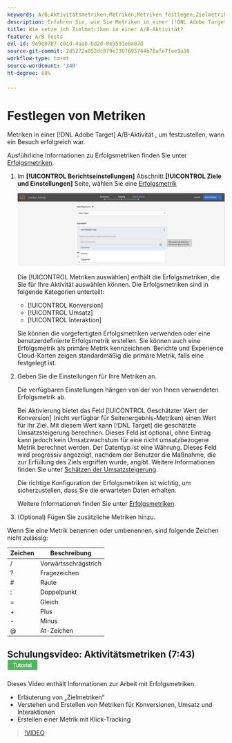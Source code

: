 ```yaml
---
keywords: A/B;Aktivitätsmetriken;Metriken;Metriken festlegen;Zielmetrik;Aktivitätseinstellungen;Erfolgsmetrik;Konversion;Umsatz;Interaktion
description: Erfahren Sie, wie Sie Metriken in einer [!DNL Adobe Target] A/B-Aktivität , um zu bestimmen, wann ein Besuch erfolgreich war, z. B. [!UICONTROL Konversion], [!UICONTROL Umsatz], und [!UICONTROL Interaktion].
title: Wie setze ich Zielmetriken in einer A/B-Aktivität?
feature: A/B Tests
exl-id: 9e9e8787-c0cd-4aab-bd2d-0e9591e0a07d
source-git-commit: 2d5272a852dc879e7307695744b70afe7fee9a38
workflow-type: tm+mt
source-wordcount: '340'
ht-degree: 68%

---
```


# Festlegen von Metriken

Metriken in einer [!DNL Adobe Target] A/B-Aktivität , um festzustellen, wann ein Besuch erfolgreich war.

Ausführliche Informationen zu Erfolgsmetriken finden Sie unter  [Erfolgsmetriken](/help/main/c-activities/r-success-metrics/success-metrics.md#reference_D011575C85DA48E989A244593D9B9924).

1. Im **[!UICONTROL Berichtseinstellungen]** Abschnitt **[!UICONTROL Ziele und Einstellungen]** Seite, wählen Sie eine [Erfolgsmetrik](/help/main/c-activities/r-success-metrics/success-metrics.md#reference_D011575C85DA48E989A244593D9B9924)

   ![Erfolgsmetrik auswählen](/help/main/c-activities/t-test-ab/t-test-create-ab/assets/ab_metrics-new.png)

   Die [!UICONTROL Metriken auswählen] enthält die Erfolgsmetriken, die Sie für Ihre Aktivität auswählen können. Die Erfolgsmetriken sind in folgende Kategorien unterteilt:

   * [!UICONTROL Konversion]
   * [!UICONTROL Umsatz]
   * [!UICONTROL Interaktion]

   Sie können die vorgefertigten Erfolgsmetriken verwenden oder eine benutzerdefinierte Erfolgsmetrik erstellen. Sie können auch eine Erfolgsmetrik als primäre Metrik kennzeichnen. Berichte und Experience Cloud-Karten zeigen standardmäßig die primäre Metrik, falls eine festgelegt ist.

1. Geben Sie die Einstellungen für Ihre Metriken an.

   Die verfügbaren Einstellungen hängen von der von Ihnen verwendeten Erfolgsmetrik ab.

   Bei Aktivierung bietet das Feld [!UICONTROL Geschätzter Wert der Konversion] (nicht verfügbar für Seitenergebnis-Metriken) einen Wert für Ihr Ziel.  Mit diesem Wert kann [!DNL Target] die geschätzte Umsatzsteigerung berechnen. Dieses Feld ist optional, ohne Eintrag kann jedoch kein Umsatzwachstum für eine nicht umsatzbezogene Metrik berechnet werden. Der Datentyp ist eine Währung. Dieses Feld wird progressiv angezeigt, nachdem der Benutzer die Maßnahme, die zur Erfüllung des Ziels ergriffen wurde, angibt. Weitere Informationen finden Sie unter [Schätzen der Umsatzsteigerung](/help/main/administrating-target/r-target-account-preferences/estimating-lift-in-revenue.md).

   Die richtige Konfiguration der Erfolgsmetriken ist wichtig, um sicherzustellen, dass Sie die erwarteten Daten erhalten.

   Weitere Informationen finden Sie unter [Erfolgsmetriken](/help/main/c-activities/r-success-metrics/success-metrics.md#reference_D011575C85DA48E989A244593D9B9924).

1. (Optional) Fügen Sie zusätzliche Metriken hinzu.

Wenn Sie eine Metrik benennen oder umbenennen, sind folgende Zeichen nicht zulässig:

| Zeichen | Beschreibung |
|--- |--- |
| / | Vorwärtsschrägstrich |
| ? | Fragezeichen |
| # | Raute |
| : | Doppelpunkt |
| = | Gleich |
| + | Plus |
| - | Minus |
| @ | At-Zeichen |

## Schulungsvideo: Aktivitätsmetriken (7:43) ![Tutorial-Badge](/help/main/assets/tutorial.png)

Dieses Video enthält Informationen zur Arbeit mit Erfolgsmetriken.

* Erläuterung von „Zielmetriken“
* Verstehen und Erstellen von Metriken für Konversionen, Umsatz und Interaktionen
* Erstellen einer Metrik mit Klick-Tracking

>[!VIDEO](https://video.tv.adobe.com/v/17380)
